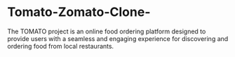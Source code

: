# Tomato-Zomato-Clone-
The TOMATO project is an online food ordering platform designed to provide users with a seamless and engaging experience for discovering and ordering food from local restaurants. 
